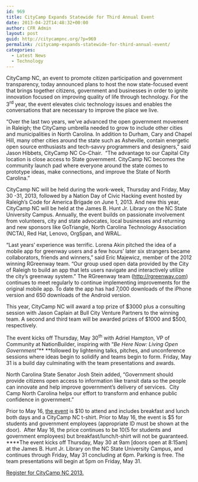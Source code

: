 ```yaml
---
id: 969
title: CityCamp Expands Statewide for Third Annual Event
date: 2013-04-22T14:48:32+00:00
author: CFR Admin
layout: post
guid: http://citycampnc.org/?p=969
permalink: /citycamp-expands-statewide-for-third-annual-event/
categories:
  - Latest News
  - Technology
---
```

CityCamp NC, an event to promote citizen participation and government transparency, today announced plans to host the now state-focused event that brings together citizens, government and businesses in order to ignite innovation focused on improving quality of life through technology. For the 3<sup>rd</sup> year, the event elevates civic technology issues and enables the conversations that are necessary to improve the place we live.

“Over the last two years, we’ve advanced the open government movement in Raleigh; the CityCamp umbrella needed to grow to include other cities and municipalities in North Carolina. In addition to Durham, Cary and Chapel Hill, many other cities around the state such as Asheville, contain energetic open source enthusiasts and tech-savvy programmers and designers,” said Jason Hibbets, CityCamp NC Co-Chair.  “The advantage to our Capital City location is close access to State government. CityCamp NC becomes the community launch pad where everyone around the state comes to prototype ideas, make connections, and improve the State of North Carolina.”

CityCamp NC will be held during the work-week, Thursday and Friday, May 30 -31, 2013, followed by a Nation Day of Civic Hacking event hosted by Raleigh’s Code for America Brigade on June 1, 2013. And new this year, CityCamp NC will be held at the James B. Hunt Jr. Library on the NC State University Campus. Annually, the event builds on passionate involvement from volunteers, city and state advocates, local businesses and returning and new sponsors like GoTriangle, North Carolina Technology Association (NCTA), Red Hat, Lenovo, OrgSpan, and WRAL.

“Last years’ experience was terrific. Lorena Akin pitched the idea of a mobile app for greenway users and a few hours’ later six strangers became collaborators, friends and winners,” said Eric Majewicz, member of the 2012 winning RGreenway team. “Our group used open data provided by the City of Raleigh to build an app that lets users navigate and interactively utilize the city’s greenway system.” The RGreenway team (http://rgreenway.com) continues to meet regularly to continue implementing improvements for the original mobile app. To date the app has had 7,000 downloads of the iPhone version and 650 downloads of the Android version.

This year, CityCamp NC will award a top prize of $3000 plus a consulting session with Jason Caplain at Bull City Venture Partners to the winning team. A second and third team will be awarded prizes of $1000 and $500, respectively.

The event kicks off Thursday, May 30<sup>th</sup> with Adriel Hampton, VP of Community at NationBuilder, inspiring with &#8220;_Be Here Now: Living Open Government&#8221;_** **followed by lightening talks, pitches, and unconference sessions where ideas begin to solidify and teams begin to form. Friday, May 31 is a build day culminating with the team presentations and awards.

North Carolina State Senator Josh Stein added, “Government should provide citizens open access to information like transit data so the people can innovate and help improve government’s delivery of services.  City Camp North Carolina helps our effort to transform and enhance public confidence in government.”

Prior to May 16, <a title="the event" href="http://citycampnc.org/register/" target="_blank">the event</a> is $10 to attend and includes breakfast and lunch both days and a CityCamp NC t-shirt. Prior to May 16, the event is $5 for students and government employees (appropriate ID must be shown at the door).  After May 16, the price continues to be $10 ($5 for students and government employees) but breakfast/lunch/t-shirt will not be guaranteed. ****The event kicks off Thursday, May 30 at 9am [doors open at 8:15am] at the James B. Hunt Jr. Library on the NC State University Campus, and continues through Friday, May 31 concluding at 6pm. Parking is free. The team presentations will begin at 5pm on Friday, May 31.

<a title="Register for CityCamp NC 2013." href="http://citycampnc.org/register/" target="_blank">Register for CityCamp NC 2013. </a>